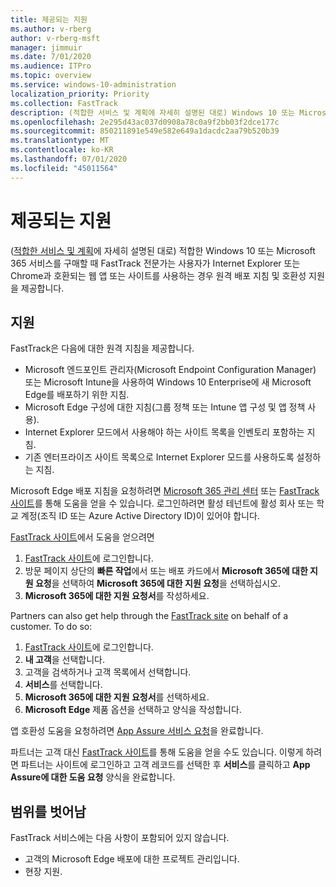 ```yaml
---
title: 제공되는 지원
ms.author: v-rberg
author: v-rberg-msft
manager: jimmuir
ms.date: 7/01/2020
ms.audience: ITPro
ms.topic: overview
ms.service: windows-10-administration
localization_priority: Priority
ms.collection: FastTrack
description: (적합한 서비스 및 계획에 자세히 설명된 대로) Windows 10 또는 Microsoft 365 서비스를 구매할 때 FastTrack 전문가는 사용자가 Internet Explorer 또는 Chrome과 호환되는 웹 앱 또는 사이트를 사용하는 경우 원격 배포 지침 및 호환성 지원을 제공합니다.
ms.openlocfilehash: 2e295d43ac037d0908a78c0a9f2bb03f2dce177c
ms.sourcegitcommit: 850211891e549e582e649a1dacdc2aa79b520b39
ms.translationtype: MT
ms.contentlocale: ko-KR
ms.lasthandoff: 07/01/2020
ms.locfileid: "45011564"
---
```

# <a name="assistance-offered"></a>제공되는 지원

([적합한 서비스 및 계획](M365-eligible-services-and-plans.md)에 자세히 설명된 대로) 적합한 Windows 10 또는 Microsoft 365 서비스를 구매할 때 FastTrack 전문가는 사용자가 Internet Explorer 또는 Chrome과 호환되는 웹 앱 또는 사이트를 사용하는 경우 원격 배포 지침 및 호환성 지원을 제공합니다. 

## <a name="assistance"></a>지원

FastTrack은 다음에 대한 원격 지침을 제공합니다.
- Microsoft 엔드포인트 관리자(Microsoft Endpoint Configuration Manager) 또는 Microsoft Intune을 사용하여 Windows 10 Enterprise에 새 Microsoft Edge를 배포하기 위한 지침.
- Microsoft Edge 구성에 대한 지침(그룹 정책 또는 Intune 앱 구성 및 앱 정책 사용).
- Internet Explorer 모드에서 사용해야 하는 사이트 목록을 인벤토리 포함하는 지침.
- 기존 엔터프라이즈 사이트 목록으로 Internet Explorer 모드를 사용하도록 설정하는 지침.

Microsoft Edge 배포 지침을 요청하려면 [Microsoft 365 관리 센터](https://go.microsoft.com/fwlink/?linkid=2032704) 또는 [FastTrack 사이트](https://go.microsoft.com/fwlink/?linkid=780698)를 통해 도움을 얻을 수 있습니다. 로그인하려면 활성 테넌트에 활성 회사 또는 학교 계정(조직 ID 또는 Azure Active Directory ID)이 있어야 합니다. 

[FastTrack 사이트](https://go.microsoft.com/fwlink/?linkid=780698)에서 도움을 얻으려면 
1.    [FastTrack 사이트](https://go.microsoft.com/fwlink/?linkid=780698)에 로그인합니다. 
2.    방문 페이지 상단의 **빠른 작업**에서 또는 배포 카드에서 **Microsoft 365에 대한 지원 요청**을 선택하여 **Microsoft 365에 대한 지원 요청**을 선택하십시오.
3.    **Microsoft 365에 대한 지원 요청서**를 작성하세요.
  
Partners can also get help through the [FastTrack site](https://go.microsoft.com/fwlink/?linkid=780698) on behalf of a customer. To do so:
1.    [FastTrack 사이트](https://go.microsoft.com/fwlink/?linkid=780698)에 로그인합니다. 
2.    **내 고객**을 선택합니다.
3.    고객을 검색하거나 고객 목록에서 선택합니다.
4.    **서비스**를 선택합니다.
5.    **Microsoft 365에 대한 지원 요청서**를 선택하세요.
6.    **Microsoft Edge** 제품 옵션을 선택하고 양식을 작성합니다.
 
앱 호환성 도움을 요청하려면 [App Assure 서비스 요청](https://go.microsoft.com/fwlink/?linkid=2022721)을 완료합니다.

파트너는 고객 대신 [FastTrack 사이트](https://go.microsoft.com/fwlink/?linkid=780698)를 통해 도움을 얻을 수도 있습니다. 이렇게 하려면 파트너는 사이트에 로그인하고 고객 레코드를 선택한 후 **서비스**를 클릭하고 **App Assure에 대한 도움 요청** 양식을 완료합니다.

## <a name="out-of-scope"></a>범위를 벗어남

FastTrack 서비스에는 다음 사항이 포함되어 있지 않습니다.
- 고객의 Microsoft Edge 배포에 대한 프로젝트 관리입니다.
- 현장 지원.

